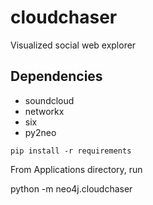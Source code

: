 cloudchaser
===========

Visualized social web explorer

Dependencies
------------

- soundcloud
- networkx
- six
- py2neo

```
pip install -r requirements
```
From Applications directory, run

python -m neo4j.cloudchaser
